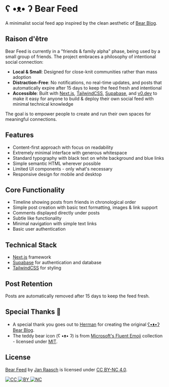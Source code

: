 # ʕ •ᴥ• ʔ Bear Feed

A minimalist social feed app inspired by the clean aesthetic of [Bear Blog][bear-blog-url].

## Raison d'être

Bear Feed is currently in a "friends & family alpha" phase, being used by a small group of friends. The project embraces a philosophy of intentional social connection:

- **Local & Small**: Designed for close-knit communities rather than mass adoption
- **Distraction-Free**: No notifications, no real-time updates, and posts that automatically expire after 15 days to keep the feed fresh and intentional
- **Accessible**: Built with [Next.js][nextjs-url], [TailwindCSS][tailwind-url], [Supabase][supabase-url], and [v0.dev][v0-url] to make it easy for anyone to build & deploy their own social feed with minimal technical knowledge

The goal is to empower people to create and run their own spaces for meaningful connections.

## Features

- Content-first approach with focus on readability
- Extremely minimal interface with generous whitespace
- Standard typography with black text on white background and blue links
- Simple semantic HTML wherever possible
- Limited UI components - only what's necessary
- Responsive design for mobile and desktop

## Core Functionality

- Timeline showing posts from friends in chronological order
- Simple post creation with basic text formatting, images & link support
- Comments displayed directly under posts
- Subtle like functionality
- Minimal navigation with simple text links
- Basic user authentication

## Technical Stack

- [Next.js][nextjs-url] framework
- [Supabase][supabase-url] for authentication and database
- [TailwindCSS][tailwind-url] for styling

## Post Retention

Posts are automatically removed after 15 days to keep the feed fresh.

## Special Thanks 🎁

* A special thank you goes out to [Herman][herman-url] for creating the original [ʕ•ᴥ•ʔ Bear Blog][bear-blog-url].
* The teddy bear icon (ʕ •ᴥ• ʔ) is from [Microsoft's Fluent Emoji][fluent-emoji-url] collection - licensed under [MIT][fluent-emoji-mit-url].

## License

[Bear Feed][repo-url] by [Jan Raasch][author-url] is licensed under [CC BY-NC 4.0][license-url].

[![CC][license-cc-svg] ![BY][license-by-svg] ![NC][license-nc-svg]][license-url]

[license-url]: https://creativecommons.org/licenses/by-nc/4.0
[license-cc-svg]: https://mirrors.creativecommons.org/presskit/icons/cc.svg?ref=chooser-v1
[license-by-svg]: https://mirrors.creativecommons.org/presskit/icons/by.svg?ref=chooser-v1
[license-nc-svg]: https://mirrors.creativecommons.org/presskit/icons/nc.svg?ref=chooser-v1
[bear-blog-url]: https://bearblog.dev
[nextjs-url]: https://nextjs.org
[supabase-url]: https://supabase.com
[tailwind-url]: https://tailwindcss.com
[herman-url]: https://herman.bearblog.dev
[fluent-emoji-url]: https://github.com/microsoft/fluentui-emoji/tree/main
[fluent-emoji-mit-url]: https://github.com/microsoft/fluentui-emoji/blob/main/LICENSE
[repo-url]: https://github.com/janraasch/v0-bearfeed
[author-url]: https://www.janraasch.com
[v0-url]: https://v0.dev
